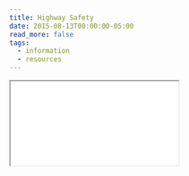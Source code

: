 ```yaml
---
title: Highway Safety
date: 2015-08-13T00:00:00-05:00
read_more: false
tags:
  - information
  - resources
---
```

<div class="pdf-container">
  <iframe src="/static/img/pdf/highway_safety.pdf"></iframe>
</div>
